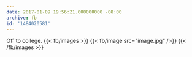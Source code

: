 ```yaml
---
date: 2017-01-09 19:56:21.000000000 -08:00
archive: fb
id: '1484020581'
---
```


Off to college.
{{< fb/images >}}
{{< fb/image src="image.jpg" />}}
{{< /fb/images >}}
